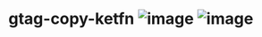 # gtag-copy-ketfn ![image](https://github.com/user-attachments/assets/d9508f36-130d-45ea-9196-20d48d7d37ff) ![image](https://github.com/user-attachments/assets/c3a579ca-0056-4d6a-a94a-9e6ea88fc451)

